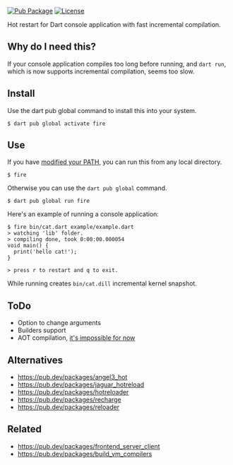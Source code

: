 [![Pub Package](https://img.shields.io/pub/v/fire.svg)](https://pub.dev/packages/fire)
[![License](https://img.shields.io/badge/License-MIT-blue.svg)](LICENSE)

Hot restart for Dart console application with fast incremental compilation.

## Why do I need this?

If your console application compiles too long before running, and `dart run`, which is now supports incremental compilation, seems too slow.

## Install

Use the dart pub global command to install this into your system.

```console
$ dart pub global activate fire
```

## Use

If you have [modified your PATH][path], you can run this from any local directory.

```console
$ fire
```

Otherwise you can use the `dart pub global` command.

```console
$ dart pub global run fire
```

Here's an example of running a console application:

```console
$ fire bin/cat.dart example/example.dart
> watching 'lib' folder.
> compiling done, took 0:00:00.000054
void main() {
  print('hello cat!');
}

> press r to restart and q to exit.
```

While running creates `bin/cat.dill` incremental kernel snapshot.

## ToDo

* Option to change arguments
* Builders support
* AOT compilation, [it's impossible for now](https://github.com/dart-lang/sdk/issues/47322)

## Alternatives

* https://pub.dev/packages/angel3_hot
* https://pub.dev/packages/jaguar_hotreload
* https://pub.dev/packages/hotreloader
* https://pub.dev/packages/recharge
* https://pub.dev/packages/reloader

## Related

* https://pub.dev/packages/frontend_server_client
* https://pub.dev/packages/build_vm_compilers

[path]: https://dart.dev/tools/pub/cmd/pub-global#running-a-script-from-your-path